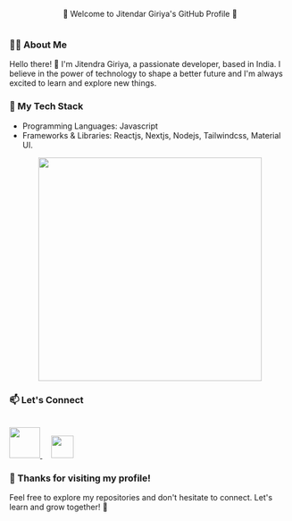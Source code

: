 <p align="center" size="40px">🌟 Welcome to Jitendar Giriya's GitHub Profile 🌟</p>

<p align="center">
  <img src="https://your-image-url.com" alt="">
</p>

### 🧚‍♀️ About Me

Hello there! 👋 I'm Jitendra Giriya, a passionate developer, based in India. I believe in the power of technology to shape a better future and I'm always excited to learn and explore new things.


### 🚀 My Tech Stack

- Programming Languages: Javascript
- Frameworks & Libraries: Reactjs, Nextjs, Nodejs, Tailwindcss, Material UI.

 <p align="center">   
  <img src="https://lh3.googleusercontent.com/pw/AIL4fc9MAOtu6gdghP_Qg5ms5sxL56w6GeIupjUXt8XzQIi-L4mGPyIQd2bOgaxdoVwitOeUvyDvjwMv8caVtnjV-Cj2YE2wOT6scAsUhbnTA754qLZFzAIwXuPYn55LnmvHDualQzDSovkEwxi7801US5pwEuDzCEJtUIcI8c_mclbimXOYB2aXTMMIPeIQXNQ0Alf6x5X-1Rl0gBDMazLh7AVJysHCd0qB95E48zo_QrKC6PJAKX4S5EKKaOcm8qYgfA7t3jkwRhL3Tan3NK313CPGn4y27YNTyHyywjgtve6RPWcZJSBgIX--d7JAt1TVxvY58Z9OyAXT0MTizDg6lxjXNbOQYdsmWgKZCH-JyA27QMkmRDaI6Ar-ZL7I2QqbnRIJAUKZgQ-4FVdtbVDYsc1vmTxyB6lNmnS5hokviy-XiK3cuF8xShM-VWzrxpDyumTD_UYB3lbyDuCWcm0bbWfi7C_XvJQZaJGkCQURpLivZgYhdYX71PbZ3-Xtrrz5IPIgKsDHCkbH7guRlsh-L-tV7tCOLFU7ojMP9X3axPI5lCXDuy-rTWMgSLT3WWYxuxDLrwoX4F_Shez0F94VYz2XsXt-10h-23EJJKaldVFphpMgUA3gVqKCt-C8oI76tsWlvy7HI4w_oxjjeTf_U2HYkyp5i8f-mAOY7owqad7yeRPMxoS3Y4KVePHIxS-zhkjFDvMWsZikaK7F7mNJiNZEykZ0MNXHS1xsZnXzN_ozYBlzeq2RIoc8psSqH4H3fEOb4_-odYDi6ueNgTHQNTS6_0HWtEE1_njmyhB9j7XJRzj61R8lZCF9mBhB5kH7DagofuC7p9FxwOADK7MSGMS8aLfHf75u82B1eAFerIU0m1v3seXVELpimbcuVKM8Cjbbzb1TuakJOKFw-EytmE0uWqz5hrRIrpuNdkTP7RZw4xZbhH-5cyQz5Vfk=w608-h548-s-no?authuser=0" height="400px" alt="">
  
 </p>
 
### 📫 Let's Connect 
</br>
<a href="https://www.linkedin.com/in/jitendragiriya">
  <img src="https://cdn.worldvectorlogo.com/logos/gmail-icon.svg" heigth="30px" width="55px" alt="">
</a>
<a href="https://mail.google.com/">
  <img src="https://upload.wikimedia.org/wikipedia/commons/f/f8/LinkedIn_icon_circle.svg" heigth="30px" width="40px" hspace="16px" alt="">
</a>
 

### 🙏 Thanks for visiting my profile!

Feel free to explore my repositories and don't hesitate to connect. Let's learn and grow together! 🌱

 
